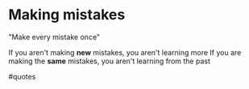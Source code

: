 # Making mistakes

"Make every mistake once"

If you aren't making **new** mistakes, you aren't learning more
If you are making the **same** mistakes, you aren't learning from the past

#quotes